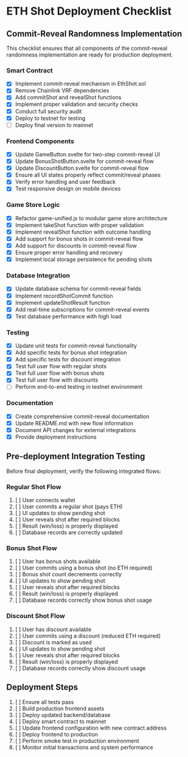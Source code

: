# ETH Shot Deployment Checklist

## Commit-Reveal Randomness Implementation

This checklist ensures that all components of the commit-reveal randomness implementation are ready for production deployment.

### Smart Contract

- [x] Implement commit-reveal mechanism in EthShot.sol
- [x] Remove Chainlink VRF dependencies
- [x] Add commitShot and revealShot functions
- [x] Implement proper validation and security checks
- [x] Conduct full security audit
- [x] Deploy to testnet for testing
- [ ] Deploy final version to mainnet

### Frontend Components

- [x] Update GameButton.svelte for two-step commit-reveal UI
- [x] Update BonusShotButton.svelte for commit-reveal flow
- [x] Update DiscountButton.svelte for commit-reveal flow
- [x] Ensure all UI states properly reflect commit/reveal phases
- [x] Verify error handling and user feedback
- [x] Test responsive design on mobile devices

### Game Store Logic

- [x] Refactor game-unified.js to modular game store architecture
- [x] Implement takeShot function with proper validation
- [x] Implement revealShot function with outcome handling
- [x] Add support for bonus shots in commit-reveal flow
- [x] Add support for discounts in commit-reveal flow
- [x] Ensure proper error handling and recovery
- [x] Implement local storage persistence for pending shots

### Database Integration

- [x] Update database schema for commit-reveal fields
- [x] Implement recordShotCommit function
- [x] Implement updateShotResult function
- [x] Add real-time subscriptions for commit-reveal events
- [x] Test database performance with high load

### Testing

- [x] Update unit tests for commit-reveal functionality
- [x] Add specific tests for bonus shot integration
- [x] Add specific tests for discount integration
- [x] Test full user flow with regular shots
- [x] Test full user flow with bonus shots
- [x] Test full user flow with discounts
- [ ] Perform end-to-end testing in testnet environment

### Documentation

- [x] Create comprehensive commit-reveal documentation
- [x] Update README.md with new flow information
- [x] Document API changes for external integrations
- [x] Provide deployment instructions

## Pre-deployment Integration Testing

Before final deployment, verify the following integrated flows:

### Regular Shot Flow

1. [ ] User connects wallet
2. [ ] User commits a regular shot (pays ETH)
3. [ ] UI updates to show pending shot
4. [ ] User reveals shot after required blocks
5. [ ] Result (win/loss) is properly displayed
6. [ ] Database records are correctly updated

### Bonus Shot Flow

1. [ ] User has bonus shots available
2. [ ] User commits using a bonus shot (no ETH required)
3. [ ] Bonus shot count decrements correctly
4. [ ] UI updates to show pending shot
5. [ ] User reveals shot after required blocks
6. [ ] Result (win/loss) is properly displayed
7. [ ] Database records correctly show bonus shot usage

### Discount Shot Flow

1. [ ] User has discount available
2. [ ] User commits using a discount (reduced ETH required)
3. [ ] Discount is marked as used
4. [ ] UI updates to show pending shot
5. [ ] User reveals shot after required blocks
6. [ ] Result (win/loss) is properly displayed
7. [ ] Database records correctly show discount usage

## Deployment Steps

1. [ ] Ensure all tests pass
2. [ ] Build production frontend assets
3. [ ] Deploy updated backend/database
4. [ ] Deploy smart contract to mainnet
5. [ ] Update frontend configuration with new contract address
6. [ ] Deploy frontend to production
7. [ ] Perform smoke test in production environment
8. [ ] Monitor initial transactions and system performance
